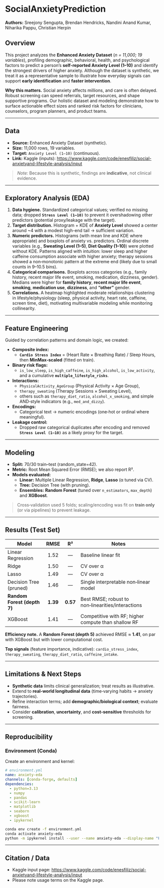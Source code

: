 # SocialAnxietyPrediction
**Authors:** Sreejony Sengupta, Brendan Hendricks, Nandini Anand Kumar, Niharika Pappu, Christian Herpin  

## Overview
This project analyzes the **Enhanced Anxiety Dataset** (*n = 11,000; 19 variables*), profiling demographic, behavioral, health, and psychological factors to predict a person’s **self‑reported Anxiety Level (1–10)** and identify the strongest drivers of higher anxiety. Although the dataset is synthetic, we treat it as a representative sample to illustrate how everyday signals can support **early identification** and **faster intervention**.

**Why this matters.** Social anxiety affects millions, and care is often delayed. Robust screening can speed referrals, target resources, and shape supportive programs. Our holistic dataset and modeling demonstrate how to surface actionable effect sizes and ranked risk factors for clinicians, counselors, program planners, and product teams.

---

## Data
- **Source:** Enhanced Anxiety Dataset (synthetic).  
- **Size:** 11,000 rows, 19 variables.  
- **Target:** `Anxiety Level (1–10)` (continuous).  
- **Link:** Kaggle (inputs): https://www.kaggle.com/code/enesfiliz/social-anxietyand-lifestyle-analysis/input

> *Note:* Because this is synthetic, findings are **indicative**, not clinical evidence.

---

## Exploratory Analysis (EDA)
1. **Data hygiene.** Standardized categorical values; verified no missing data; dropped **`Stress Level (1–10)`** to prevent it overshadowing other predictors (potential proxy/leakage with the target).  
2. **Target distribution.** Histogram + KDE of **Anxiety Level** showed a center around ~4 with a modest high-end tail → sufficient variation.  
3. **Numeric predictors.** Histograms (with mean line and KDE where appropriate) and boxplots of anxiety vs. predictors. Ordinal discrete variables (e.g., **Sweating Level (1–5)**, **Diet Quality (1–10)**) were plotted without KDE. Patterns aligned with intuition: lower sleep and higher caffeine consumption associate with higher anxiety; therapy sessions showed a non‑monotonic pattern at the extreme end (likely due to small counts in 9–10.5 bins).  
4. **Categorical comparisons.** Boxplots across categories (e.g., family history, recent major life event, smoking, medication, dizziness, gender). Medians were higher for **family history**, **recent major life event**, **smoking**, **medication use**, **dizziness**, and **“other”** gender.  
5. **Correlations.** A heatmap highlighted moderate relationships clustering in lifestyle/physiology (sleep, physical activity, heart rate, caffeine, screen time, diet), motivating multivariable modeling while monitoring collinearity.

---

## Feature Engineering
Guided by correlation patterns and domain logic, we created:

- **Composite index:**  
  - **`Cardio Stress Index`** = (Heart Rate × Breathing Rate) / Sleep Hours, then **MinMax‑scaled** (fitted on train).  
- **Binary risk flags:**  
  - `is_low_sleep`, `is_high_caffeine`, `is_high_alcohol`, `is_low_activity`, and a cumulative **`multiple_lifestyle_risks`**.  
- **Interactions:**  
  - `PhysicalActivity_AgeGroup` (Physical Activity × Age Group),  
  - `therapy_sweating` (Therapy Sessions × Sweating Level),  
  - others such as `therapy_diet_ratio`, `alcohol_x_smoking`, and simple AND‑style indicators (e.g., `med_and_dizzy`).  
- **Encodings:**  
  - Categorical text → numeric encodings (one‑hot or ordinal where meaningful).  
- **Leakage control:**  
  - Dropped raw categorical duplicates after encoding and removed **`Stress Level (1–10)`** as a likely proxy for the target.

---

## Modeling
- **Split:** 70/30 train–test (random_state=42).  
- **Metric:** Root Mean Squared Error (RMSE); we also report R².  
- **Models evaluated:**
  - **Linear:** Multiple Linear Regression, **Ridge**, **Lasso** (α tuned via CV).  
  - **Tree:** Decision Tree (with pruning).  
  - **Ensembles:** **Random Forest** (tuned over `n_estimators`, `max_depth`) and **XGBoost**.

> Cross‑validation used 5 folds; scaling/encoding was fit on **train only** (or via pipelines) to prevent leakage.

---

## Results (Test Set)
| Model              | RMSE | R²    | Notes |
|--------------------|:----:|:-----:|------|
| Linear Regression  | 1.52 | —     | Baseline linear fit |
| Ridge              | 1.50 | —     | CV over α |
| Lasso              | 1.49 | —     | CV over α |
| Decision Tree (pruned) | 1.46 | — | Single interpretable non‑linear model |
| **Random Forest (depth 7)** | **1.39** | **0.57** | Best RMSE; robust to non‑linearities/interactions |
| XGBoost            | 1.41 | —     | Competitive with RF; higher compute than shallow RF |

**Efficiency note.** A **Random Forest (depth 5)** achieved RMSE ≈ **1.41**, on par with XGBoost but with lower computational cost.  

**Top signals** (feature importance, indicative): `cardio_stress_index`, `therapy_sweating`, `therapy_diet_ratio`, `caffeine_intake`.

---

## Limitations & Next Steps
- **Synthetic data** limits clinical generalization; treat results as illustrative.  
- Extend to **real‑world longitudinal data** (time‑varying habits → anxiety trajectories).  
- Refine interaction terms; add **demographic/biological context**; evaluate fairness.  
- Consider **calibration**, **uncertainty**, and **cost‑sensitive** thresholds for screening.

---

## Reproducibility

### Environment (Conda)
Create an environment and kernel:

```yaml
# environment.yml
name: anxiety-eda
channels: [conda-forge, defaults]
dependencies:
  - python=3.13
  - numpy
  - pandas
  - scikit-learn
  - matplotlib
  - seaborn
  - xgboost
  - ipykernel
```

```bash
conda env create -f environment.yml
conda activate anxiety-eda
python -m ipykernel install --user --name anxiety-eda --display-name "Python (anxiety-eda)"
```

---

## Citation / Data
- Kaggle input page: https://www.kaggle.com/code/enesfiliz/social-anxietyand-lifestyle-analysis/input  
- Please note usage terms on the Kaggle page.
